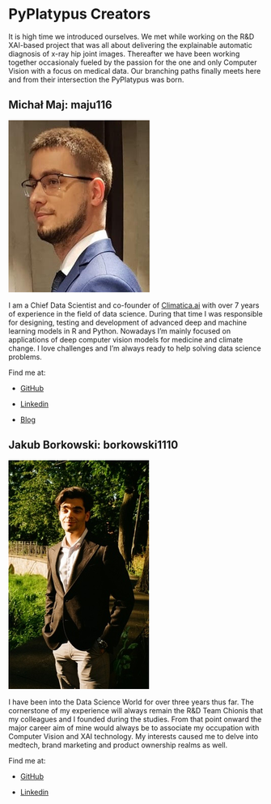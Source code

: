 # PyPlatypus Creators

It is high time we introduced ourselves. We met while working on the R&D XAI-based project that was all about delivering the explainable automatic diagnosis of
x-ray hip joint images. Thereafter we have been working together occasionaly fueled by the passion for the one and only Computer Vision with a focus on medical data.
Our branching paths finally meets here and from their intersection the PyPlatypus was born.

## Michał Maj: maju116

![](Images/author_maju116.jpg)

I am a Chief Data Scientist and co-founder of [Climatica.ai](climatica.ai) with over 7 years of experience in the field of data science. During that time I was responsible for designing, testing and development of advanced deep and machine learning models in R and Python. Nowadays I’m mainly focused on applications of deep computer vision models for medicine and climate change.  I love challenges and I’m always ready to help solving data science problems.

Find me at:

* [GitHub](https://github.com/maju116)

* [Linkedin](https://www.linkedin.com/in/michal-maj116/)

* [Blog](https://datascienceguts.com/)


## Jakub Borkowski: borkowski1110

![](Images/author_borkowski1110.jpg)

I have been into the Data Science World for over three years thus far. The cornerstone of my experience will always remain the R&D Team Chionis that my colleagues and I founded during the studies.
From that point onward the major career aim of mine would always be to associate my occupation with Computer Vision and XAI technology. My interests caused me to delve into medtech, brand marketing and product ownership realms as well.

Find me at:

* [GitHub](https://github.com/borkowski1110)

* [Linkedin](https://www.linkedin.com/in/jrborkowski/)